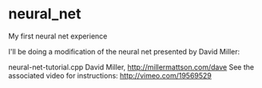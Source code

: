 # neural_net
My first neural net experience

I'll be doing a modification of the neural net presented by David Miller:

neural-net-tutorial.cpp
David Miller, http://millermattson.com/dave
See the associated video for instructions: http://vimeo.com/19569529